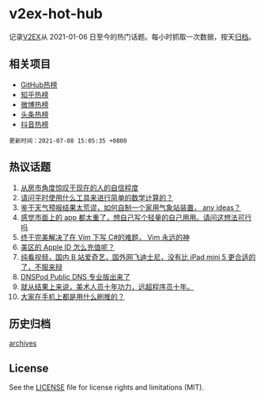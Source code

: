 # v2ex-hot-hub

 记录[V2EX](https://www.v2ex.com/)从 2021-01-06 日至今的热门话题。每小时抓取一次数据，按天[归档](archives)。
 
 ## 相关项目

- [GitHub热榜](https://github.com/lonnyzhang423/github-hot-hub)
- [知乎热榜](https://github.com/lonnyzhang423/zhihu-hot-hub)
- [微博热榜](https://github.com/lonnyzhang423/weibo-hot-hub)
- [头条热榜](https://github.com/lonnyzhang423/toutiao-hot-hub)
- [抖音热榜](https://github.com/lonnyzhang423/douyin-hot-hub)


 `更新时间：2021-07-08 15:05:35 +0800`

## 热议话题

1. [从房市角度惊叹于现在的人的自信程度](https://www.v2ex.com/t/788100)
1. [请问平时使用什么工具来进行简单的数学计算的？](https://www.v2ex.com/t/788166)
1. [鉴于天气预报结果太荒谬，如何自制一个家用气象站装置， any ideas？](https://www.v2ex.com/t/788271)
1. [感觉市面上的 app 都太重了，想自己写个轻量的自己用用。请问这想法可行吗](https://www.v2ex.com/t/788237)
1. [终于完美解决了在 Vim 下写 C#的难题， Vim 永远的神](https://www.v2ex.com/t/788204)
1. [美区的 Apple ID 怎么充值呢？](https://www.v2ex.com/t/788096)
1. [纯看视频，国内 B 站爱奇艺，国外网飞迪士尼，没有比 iPad mini 5 更合适的了，不服来辩](https://www.v2ex.com/t/788213)
1. [DNSPod Public DNS 专业版出来了](https://www.v2ex.com/t/788130)
1. [就从结果上来说，美术人员十年功力，远超程序员十年。](https://www.v2ex.com/t/788272)
1. [大家在手机上都是用什么刷推的？](https://www.v2ex.com/t/788217)

## 历史归档

[archives](archives)

## License

See the [LICENSE](LICENSE) file for license rights and limitations (MIT).
